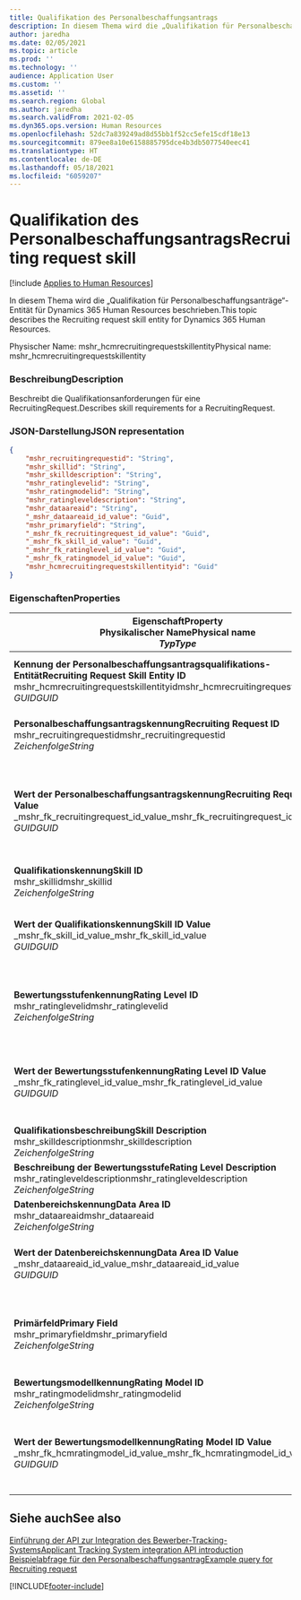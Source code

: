 ```yaml
---
title: Qualifikation des Personalbeschaffungsantrags
description: In diesem Thema wird die „Qualifikation für Personalbeschaffungsanträge“-Entität für Dynamics 365 Human Resources beschrieben.
author: jaredha
ms.date: 02/05/2021
ms.topic: article
ms.prod: ''
ms.technology: ''
audience: Application User
ms.custom: ''
ms.assetid: ''
ms.search.region: Global
ms.author: jaredha
ms.search.validFrom: 2021-02-05
ms.dyn365.ops.version: Human Resources
ms.openlocfilehash: 52dc7a839249ad8d55bb1f52cc5efe15cdf18e13
ms.sourcegitcommit: 879ee8a10e6158885795dce4b3db5077540eec41
ms.translationtype: HT
ms.contentlocale: de-DE
ms.lasthandoff: 05/18/2021
ms.locfileid: "6059207"
---
```

# <a name="recruiting-request-skill"></a><span data-ttu-id="670c0-103">Qualifikation des Personalbeschaffungsantrags</span><span class="sxs-lookup"><span data-stu-id="670c0-103">Recruiting request skill</span></span>

[!include [Applies to Human Resources](../includes/applies-to-hr.md)]

<span data-ttu-id="670c0-104">In diesem Thema wird die „Qualifikation für Personalbeschaffungsanträge“-Entität für Dynamics 365 Human Resources beschrieben.</span><span class="sxs-lookup"><span data-stu-id="670c0-104">This topic describes the Recruiting request skill entity for Dynamics 365 Human Resources.</span></span>

<span data-ttu-id="670c0-105">Physischer Name: mshr_hcmrecruitingrequestskillentity</span><span class="sxs-lookup"><span data-stu-id="670c0-105">Physical name: mshr_hcmrecruitingrequestskillentity</span></span>

### <a name="description"></a><span data-ttu-id="670c0-106">Beschreibung</span><span class="sxs-lookup"><span data-stu-id="670c0-106">Description</span></span>

<span data-ttu-id="670c0-107">Beschreibt die Qualifikationsanforderungen für eine RecruitingRequest.</span><span class="sxs-lookup"><span data-stu-id="670c0-107">Describes skill requirements for a RecruitingRequest.</span></span>

### <a name="json-representation"></a><span data-ttu-id="670c0-108">JSON-Darstellung</span><span class="sxs-lookup"><span data-stu-id="670c0-108">JSON representation</span></span>

```json
{
    "mshr_recruitingrequestid": "String",
    "mshr_skillid": "String",
    "mshr_skilldescription": "String",
    "mshr_ratinglevelid": "String",
    "mshr_ratingmodelid": "String",
    "mshr_ratingleveldescription": "String",
    "mshr_dataareaid": "String",
    "_mshr_dataareaid_id_value": "Guid",
    "mshr_primaryfield": "String",
    "_mshr_fk_recruitingrequest_id_value": "Guid",
    "_mshr_fk_skill_id_value": "Guid",
    "_mshr_fk_ratinglevel_id_value": "Guid",
    "_mshr_fk_ratingmodel_id_value": "Guid",
    "mshr_hcmrecruitingrequestskillentityid": "Guid"
}
```

### <a name="properties"></a><span data-ttu-id="670c0-109">Eigenschaften</span><span class="sxs-lookup"><span data-stu-id="670c0-109">Properties</span></span>

| <span data-ttu-id="670c0-110">Eigenschaft</span><span class="sxs-lookup"><span data-stu-id="670c0-110">Property</span></span><br><span data-ttu-id="670c0-111">**Physikalischer Name**</span><span class="sxs-lookup"><span data-stu-id="670c0-111">**Physical name**</span></span><br><span data-ttu-id="670c0-112">**_Typ_**</span><span class="sxs-lookup"><span data-stu-id="670c0-112">**_Type_**</span></span> | <span data-ttu-id="670c0-113">Verwenden</span><span class="sxs-lookup"><span data-stu-id="670c0-113">Use</span></span> | <span data-ttu-id="670c0-114">Beschreibung</span><span class="sxs-lookup"><span data-stu-id="670c0-114">Description</span></span> |
| --- | --- | --- |
| <span data-ttu-id="670c0-115">**Kennung der Personalbeschaffungsantragsqualifikations-Entität**</span><span class="sxs-lookup"><span data-stu-id="670c0-115">**Recruiting Request Skill Entity ID**</span></span><br><span data-ttu-id="670c0-116">mshr_hcmrecruitingrequestskillentityid</span><span class="sxs-lookup"><span data-stu-id="670c0-116">mshr_hcmrecruitingrequestskillentityid</span></span><br><span data-ttu-id="670c0-117">*GUID*</span><span class="sxs-lookup"><span data-stu-id="670c0-117">*GUID*</span></span> | <span data-ttu-id="670c0-118">Schreibgeschützt</span><span class="sxs-lookup"><span data-stu-id="670c0-118">Read-only</span></span><br><span data-ttu-id="670c0-119">Erforderlich</span><span class="sxs-lookup"><span data-stu-id="670c0-119">Required</span></span> | <span data-ttu-id="670c0-120">Vom System generierter eindeutiger Bezeichner für den Datensatz **Personalbeschaffungsantragsqualifikation**.</span><span class="sxs-lookup"><span data-stu-id="670c0-120">System-generated unique identifier for the **Recruiting Request Skill** record.</span></span> |
| <span data-ttu-id="670c0-121">**Personalbeschaffungsantragskennung**</span><span class="sxs-lookup"><span data-stu-id="670c0-121">**Recruiting Request ID**</span></span><br><span data-ttu-id="670c0-122">mshr_recruitingrequestid</span><span class="sxs-lookup"><span data-stu-id="670c0-122">mshr_recruitingrequestid</span></span><br><span data-ttu-id="670c0-123">*Zeichenfolge*</span><span class="sxs-lookup"><span data-stu-id="670c0-123">*String*</span></span> | <span data-ttu-id="670c0-124">Einmal schreiben</span><span class="sxs-lookup"><span data-stu-id="670c0-124">Write-once</span></span><br><span data-ttu-id="670c0-125">Erforderlich</span><span class="sxs-lookup"><span data-stu-id="670c0-125">Required</span></span> | <span data-ttu-id="670c0-126">Der vom Benutzer lesbare eindeutige Bezeichner des zugehörigen Personalbeschaffungsantrags.</span><span class="sxs-lookup"><span data-stu-id="670c0-126">The user-readable unique identifier of the associated recruiting request.</span></span> |
| <span data-ttu-id="670c0-127">**Wert der Personalbeschaffungsantragskennung**</span><span class="sxs-lookup"><span data-stu-id="670c0-127">**Recruiting Request ID Value**</span></span><br><span data-ttu-id="670c0-128">_mshr_fk_recruitingrequest_id_value</span><span class="sxs-lookup"><span data-stu-id="670c0-128">_mshr_fk_recruitingrequest_id_value</span></span><br><span data-ttu-id="670c0-129">*GUID*</span><span class="sxs-lookup"><span data-stu-id="670c0-129">*GUID*</span></span> | <span data-ttu-id="670c0-130">Schreibgeschützt</span><span class="sxs-lookup"><span data-stu-id="670c0-130">Read-only</span></span><br><span data-ttu-id="670c0-131">Erforderlich</span><span class="sxs-lookup"><span data-stu-id="670c0-131">Required</span></span><br> <span data-ttu-id="670c0-132">Fremdschlüssel: mshr_hcmrecruitingrequestentityid der Entität mshr_hcmrecruitingrequestentity</span><span class="sxs-lookup"><span data-stu-id="670c0-132">Foreign key: mshr_hcmrecruitingrequestentityid of mshr_hcmrecruitingrequestentity entity</span></span> | <span data-ttu-id="670c0-133">Vom System generierter eindeutiger Bezeichner des zugehörigen Personalbeschaffungsantrags.</span><span class="sxs-lookup"><span data-stu-id="670c0-133">System-generated unique identifier of the associated recruiting request.</span></span> |
| <span data-ttu-id="670c0-134">**Qualifikationskennung**</span><span class="sxs-lookup"><span data-stu-id="670c0-134">**Skill ID**</span></span><br><span data-ttu-id="670c0-135">mshr_skillid</span><span class="sxs-lookup"><span data-stu-id="670c0-135">mshr_skillid</span></span><br><span data-ttu-id="670c0-136">*Zeichenfolge*</span><span class="sxs-lookup"><span data-stu-id="670c0-136">*String*</span></span><br> | <span data-ttu-id="670c0-137">Einmal schreiben</span><span class="sxs-lookup"><span data-stu-id="670c0-137">Write-once</span></span><br><span data-ttu-id="670c0-138">Erforderlich</span><span class="sxs-lookup"><span data-stu-id="670c0-138">Required</span></span> | <span data-ttu-id="670c0-139">Der vom Benutzer lesbare eindeutige Bezeichner des erforderlichen Qualifikation.</span><span class="sxs-lookup"><span data-stu-id="670c0-139">The user-readable unique identifier of the required skill.</span></span> |
| <span data-ttu-id="670c0-140">**Wert der Qualifikationskennung**</span><span class="sxs-lookup"><span data-stu-id="670c0-140">**Skill ID Value**</span></span><br><span data-ttu-id="670c0-141">_mshr_fk_skill_id_value</span><span class="sxs-lookup"><span data-stu-id="670c0-141">_mshr_fk_skill_id_value</span></span><br><span data-ttu-id="670c0-142">*GUID*</span><span class="sxs-lookup"><span data-stu-id="670c0-142">*GUID*</span></span> | <span data-ttu-id="670c0-143">Schreibgeschützt</span><span class="sxs-lookup"><span data-stu-id="670c0-143">Read-only</span></span><br><span data-ttu-id="670c0-144">Erforderlich</span><span class="sxs-lookup"><span data-stu-id="670c0-144">Required</span></span><br><span data-ttu-id="670c0-145">Fremdschlüssel: mshr_hcmskillentityid der Entität mshr_hcmskillentity</span><span class="sxs-lookup"><span data-stu-id="670c0-145">Foreign key: mshr_hcmskillentityid of mshr_hcmskillentity entity</span></span> | <span data-ttu-id="670c0-146">Vom System generierter eindeutiger Bezeichner der erforderlichen Qualifikation.</span><span class="sxs-lookup"><span data-stu-id="670c0-146">System-generated unique identifier of the required skill.</span></span> |
| <span data-ttu-id="670c0-147">**Bewertungsstufenkennung**</span><span class="sxs-lookup"><span data-stu-id="670c0-147">**Rating Level ID**</span></span><br><span data-ttu-id="670c0-148">mshr_ratinglevelid</span><span class="sxs-lookup"><span data-stu-id="670c0-148">mshr_ratinglevelid</span></span><br><span data-ttu-id="670c0-149">*Zeichenfolge*</span><span class="sxs-lookup"><span data-stu-id="670c0-149">*String*</span></span> | <span data-ttu-id="670c0-150">Einmal schreiben</span><span class="sxs-lookup"><span data-stu-id="670c0-150">Write-once</span></span><br><span data-ttu-id="670c0-151">Optional</span><span class="sxs-lookup"><span data-stu-id="670c0-151">Optional</span></span> | <span data-ttu-id="670c0-152">Der Wert der erforderlichen Qualifikationsstufe, die für die Stelle ausgewählt wurde, basierend auf dem der Qualifikation zugewiesenen Bewertungsmodell.</span><span class="sxs-lookup"><span data-stu-id="670c0-152">The required skill level value selected for the job, based on the rating model assigned to the skill.</span></span> |
| <span data-ttu-id="670c0-153">**Wert der Bewertungsstufenkennung**</span><span class="sxs-lookup"><span data-stu-id="670c0-153">**Rating Level ID Value**</span></span><br><span data-ttu-id="670c0-154">_mshr_fk_ratinglevel_id_value</span><span class="sxs-lookup"><span data-stu-id="670c0-154">_mshr_fk_ratinglevel_id_value</span></span><br><span data-ttu-id="670c0-155">*GUID*</span><span class="sxs-lookup"><span data-stu-id="670c0-155">*GUID*</span></span> | <span data-ttu-id="670c0-156">Schreibgeschützt</span><span class="sxs-lookup"><span data-stu-id="670c0-156">Read-only</span></span><br><span data-ttu-id="670c0-157">Optional</span><span class="sxs-lookup"><span data-stu-id="670c0-157">Optional</span></span><br><span data-ttu-id="670c0-158">Fremdschlüssel: mshr_hcmratinglevelentityid der Entität mshr_hcmratinglevelentity</span><span class="sxs-lookup"><span data-stu-id="670c0-158">Foreign key: mshr_hcmratinglevelentityid of mshr_hcmratinglevelentity entity</span></span> | <span data-ttu-id="670c0-159">Vom System generierter eindeutiger Bezeichner der Stufe.</span><span class="sxs-lookup"><span data-stu-id="670c0-159">System-generated unique identifier for the level.</span></span> |
| <span data-ttu-id="670c0-160">**Qualifikationsbeschreibung**</span><span class="sxs-lookup"><span data-stu-id="670c0-160">**Skill Description**</span></span><br><span data-ttu-id="670c0-161">mshr_skilldescription</span><span class="sxs-lookup"><span data-stu-id="670c0-161">mshr_skilldescription</span></span><br><span data-ttu-id="670c0-162">*Zeichenfolge*</span><span class="sxs-lookup"><span data-stu-id="670c0-162">*String*</span></span> | <span data-ttu-id="670c0-163">Schreibgeschützt</span><span class="sxs-lookup"><span data-stu-id="670c0-163">Read-only</span></span><br><span data-ttu-id="670c0-164">Erforderlich</span><span class="sxs-lookup"><span data-stu-id="670c0-164">Required</span></span> | <span data-ttu-id="670c0-165">Die Qualifikationsbeschreibung.</span><span class="sxs-lookup"><span data-stu-id="670c0-165">The skill description.</span></span> |
| <span data-ttu-id="670c0-166">**Beschreibung der Bewertungsstufe**</span><span class="sxs-lookup"><span data-stu-id="670c0-166">**Rating Level Description**</span></span><br><span data-ttu-id="670c0-167">mshr_ratingleveldescription</span><span class="sxs-lookup"><span data-stu-id="670c0-167">mshr_ratingleveldescription</span></span><br><span data-ttu-id="670c0-168">*Zeichenfolge*</span><span class="sxs-lookup"><span data-stu-id="670c0-168">*String*</span></span> | <span data-ttu-id="670c0-169">Schreibgeschützt</span><span class="sxs-lookup"><span data-stu-id="670c0-169">Read-only</span></span><br><span data-ttu-id="670c0-170">Optional</span><span class="sxs-lookup"><span data-stu-id="670c0-170">Optional</span></span> | <span data-ttu-id="670c0-171">Die Beschreibung der ausgewählten Qualifikationsstufe.</span><span class="sxs-lookup"><span data-stu-id="670c0-171">The description of the selected skill level.</span></span> |
| <span data-ttu-id="670c0-172">**Datenbereichskennung**</span><span class="sxs-lookup"><span data-stu-id="670c0-172">**Data Area ID**</span></span><br><span data-ttu-id="670c0-173">mshr_dataareaid</span><span class="sxs-lookup"><span data-stu-id="670c0-173">mshr_dataareaid</span></span><br><span data-ttu-id="670c0-174">*Zeichenfolge*</span><span class="sxs-lookup"><span data-stu-id="670c0-174">*String*</span></span> | <span data-ttu-id="670c0-175">Lesen/Schreiben</span><span class="sxs-lookup"><span data-stu-id="670c0-175">Read/write</span></span><br><span data-ttu-id="670c0-176">Optional</span><span class="sxs-lookup"><span data-stu-id="670c0-176">Optional</span></span> | <span data-ttu-id="670c0-177">Gibt die juristische Person (Firma) an.</span><span class="sxs-lookup"><span data-stu-id="670c0-177">Specifies the legal entity (company).</span></span> |
| <span data-ttu-id="670c0-178">**Wert der Datenbereichskennung**</span><span class="sxs-lookup"><span data-stu-id="670c0-178">**Data Area ID Value**</span></span><br><span data-ttu-id="670c0-179">_mshr_dataareaid_id_value</span><span class="sxs-lookup"><span data-stu-id="670c0-179">_mshr_dataareaid_id_value</span></span><br><span data-ttu-id="670c0-180">*GUID*</span><span class="sxs-lookup"><span data-stu-id="670c0-180">*GUID*</span></span> | <span data-ttu-id="670c0-181">Schreibgeschützt</span><span class="sxs-lookup"><span data-stu-id="670c0-181">Read-only</span></span><br><span data-ttu-id="670c0-182">Optional</span><span class="sxs-lookup"><span data-stu-id="670c0-182">Optional</span></span><br><span data-ttu-id="670c0-183">Fremdschlüssel: cdm_companyid der Entität cdm_company</span><span class="sxs-lookup"><span data-stu-id="670c0-183">Foreign key: cdm_companyid of cdm_company entity</span></span> | <span data-ttu-id="670c0-184">Vom System generierter GUID-Wert, der die juristische Person (Firma) identifiziert.</span><span class="sxs-lookup"><span data-stu-id="670c0-184">System-generated GUID value identifying the legal entity (company).</span></span> |
| <span data-ttu-id="670c0-185">**Primärfeld**</span><span class="sxs-lookup"><span data-stu-id="670c0-185">**Primary Field**</span></span><br><span data-ttu-id="670c0-186">mshr_primaryfield</span><span class="sxs-lookup"><span data-stu-id="670c0-186">mshr_primaryfield</span></span><br><span data-ttu-id="670c0-187">*Zeichenfolge*</span><span class="sxs-lookup"><span data-stu-id="670c0-187">*String*</span></span> | <span data-ttu-id="670c0-188">Schreibgeschützt</span><span class="sxs-lookup"><span data-stu-id="670c0-188">Read-only</span></span><br><span data-ttu-id="670c0-189">Erforderlich</span><span class="sxs-lookup"><span data-stu-id="670c0-189">Required</span></span> | <span data-ttu-id="670c0-190">Verkettung des Werts des Personalbeschaffungsantrags und der Qualifikationskennung als weitere Methode zur eindeutigen Identifizierung des Datensatzes.</span><span class="sxs-lookup"><span data-stu-id="670c0-190">Concatenation of Recruiting Request value and Skill ID as another method to uniquely identify the record.</span></span> |
| <span data-ttu-id="670c0-191">**Bewertungsmodellkennung**</span><span class="sxs-lookup"><span data-stu-id="670c0-191">**Rating Model ID**</span></span><br><span data-ttu-id="670c0-192">mshr_ratingmodelid</span><span class="sxs-lookup"><span data-stu-id="670c0-192">mshr_ratingmodelid</span></span><br><span data-ttu-id="670c0-193">*Zeichenfolge*</span><span class="sxs-lookup"><span data-stu-id="670c0-193">*String*</span></span> | <span data-ttu-id="670c0-194">Lesen/Schreiben</span><span class="sxs-lookup"><span data-stu-id="670c0-194">Read-write</span></span><br><span data-ttu-id="670c0-195">Erforderlich</span><span class="sxs-lookup"><span data-stu-id="670c0-195">Required</span></span> | <span data-ttu-id="670c0-196">Das Bewertungsmodell zur Bewertung der Qualifikation.</span><span class="sxs-lookup"><span data-stu-id="670c0-196">The rating model used to rate the skill.</span></span> |
| <span data-ttu-id="670c0-197">**Wert der Bewertungsmodellkennung**</span><span class="sxs-lookup"><span data-stu-id="670c0-197">**Rating Model ID Value**</span></span><br><span data-ttu-id="670c0-198">_mshr_fk_hcmratingmodel_id_value</span><span class="sxs-lookup"><span data-stu-id="670c0-198">_mshr_fk_hcmratingmodel_id_value</span></span><br><span data-ttu-id="670c0-199">*GUID*</span><span class="sxs-lookup"><span data-stu-id="670c0-199">*GUID*</span></span> | <span data-ttu-id="670c0-200">Schreibgeschützt</span><span class="sxs-lookup"><span data-stu-id="670c0-200">Read-only</span></span><br><span data-ttu-id="670c0-201">Erforderlich</span><span class="sxs-lookup"><span data-stu-id="670c0-201">Required</span></span><br><span data-ttu-id="670c0-202">Fremdschlüssel: mshr_hcmratingmodelentityid der Entität mshr_hcmratingmodelentity</span><span class="sxs-lookup"><span data-stu-id="670c0-202">Foreign key: mshr_hcmratingmodelentityid of mshr_hcmratingmodelentity entity</span></span> | <span data-ttu-id="670c0-203">Vom System generierter eindeutiger Bezeichner des Bewertungsmodells, das zur Bewertung der Qualifikation verwendet wird.</span><span class="sxs-lookup"><span data-stu-id="670c0-203">System-generated unique identifier of the rating model used to rate the skill.</span></span> |

## <a name="see-also"></a><span data-ttu-id="670c0-204">Siehe auch</span><span class="sxs-lookup"><span data-stu-id="670c0-204">See also</span></span>

[<span data-ttu-id="670c0-205">Einführung der API zur Integration des Bewerber-Tracking-Systems</span><span class="sxs-lookup"><span data-stu-id="670c0-205">Applicant Tracking System integration API introduction</span></span>](hr-admin-integration-ats-api-introduction.md)<br>
[<span data-ttu-id="670c0-206">Beispielabfrage für den Personalbeschaffungsantrag</span><span class="sxs-lookup"><span data-stu-id="670c0-206">Example query for Recruiting request</span></span>](hr-admin-integration-ats-api-recruiting-request-example-query.md)


[!INCLUDE[footer-include](../includes/footer-banner.md)]